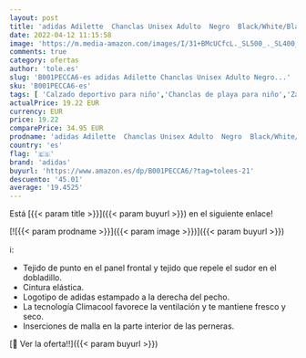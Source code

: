 ```yaml
---
layout: post
title: 'adidas Adilette  Chanclas Unisex Adulto  Negro  Black/White/Black   37 EU'
date: 2022-04-12 11:15:58
image: 'https://m.media-amazon.com/images/I/31+BMcUCfcL._SL500_._SL400_.jpg'
comments: true
category: ofertas
author: 'tole.es'
slug: 'B001PECCA6-es adidas Adilette Chanclas Unisex Adulto Negro...'
sku: 'B001PECCA6-es'
tags: [ 'Calzado deportivo para niño','Chanclas de playa para niño','Zapatillas y calzado deportivo para Niño','Zapatos','Zapatos - Niños','Zapatos y complementos','adidas','chanclas', ]
actualPrice: 19.22 EUR
currency: EUR
price: 19.22
comparePrice: 34.95 EUR
prodname: 'adidas Adilette  Chanclas Unisex Adulto  Negro  Black/White/Black   37 EU'
country: 'es'
flag: '🇪🇸'
brand: 'adidas'
buyurl: 'https://www.amazon.es/dp/B001PECCA6/?tag=tolees-21'
descuento: '45.01'
average: '19.4525'
---
```


Está [{{< param title >}}]({{< param buyurl >}}) en el siguiente enlace!

[![{{< param prodname >}}]({{< param image >}})]({{< param buyurl >}})

ℹ️:

- Tejido de punto en el panel frontal y tejido que repele el sudor en el dobladillo.
- Cintura elástica.
- Logotipo de adidas estampado a la derecha del pecho.
- La tecnología Climacool favorece la ventilación y te mantiene fresco y seco.
- Inserciones de malla en la parte interior de las perneras.

[🛒 Ver la oferta!!]({{< param buyurl >}})
